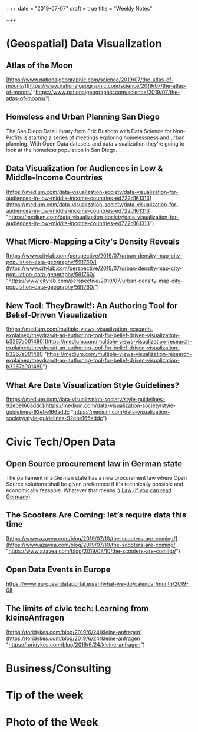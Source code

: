 +++
date = "2019-07-07"
draft = true
title = "Weekly Notes"

+++
# (Geospatial) Data Visualization

## Atlas of the Moon

[https://www.nationalgeographic.com/science/2019/07/the-atlas-of-moons/](https://www.nationalgeographic.com/science/2019/07/the-atlas-of-moons/ "https://www.nationalgeographic.com/science/2019/07/the-atlas-of-moons/")

## Homeless and Urban Planning San Diego

The San Diego Data Library from Eric Busbom with Data Science for Non-Profits is starting a series of meetings exploring homelessness and urban planning. With Open Data datasets and data visualization they're going to look at the homeless population in San Diego.

## Data Visualization for Audiences in Low & Middle-Income Countries

[https://medium.com/data-visualization-society/data-visualization-for-audiences-in-low-middle-income-countries-ed722d161313](https://medium.com/data-visualization-society/data-visualization-for-audiences-in-low-middle-income-countries-ed722d161313 "https://medium.com/data-visualization-society/data-visualization-for-audiences-in-low-middle-income-countries-ed722d161313")

## What Micro-Mapping a City's Density Reveals

[https://www.citylab.com/perspective/2019/07/urban-density-map-city-population-data-geography/591760/](https://www.citylab.com/perspective/2019/07/urban-density-map-city-population-data-geography/591760/ "https://www.citylab.com/perspective/2019/07/urban-density-map-city-population-data-geography/591760/")

## New Tool: **TheyDrawIt!: An Authoring Tool for Belief-Driven Visualization**

[https://medium.com/multiple-views-visualization-research-explained/theydrawit-an-authoring-tool-for-belief-driven-visualization-b3267a001480](https://medium.com/multiple-views-visualization-research-explained/theydrawit-an-authoring-tool-for-belief-driven-visualization-b3267a001480 "https://medium.com/multiple-views-visualization-research-explained/theydrawit-an-authoring-tool-for-belief-driven-visualization-b3267a001480")

## What Are Data Visualization Style Guidelines?

[https://medium.com/data-visualization-society/style-guidelines-92ebe166addc](https://medium.com/data-visualization-society/style-guidelines-92ebe166addc "https://medium.com/data-visualization-society/style-guidelines-92ebe166addc")

# Civic Tech/Open Data

## Open Source procurement law in German state

The parliament in a German state has a new procurement law where Open Source solutions shall be given preference if it's technically possible and economically feasable. Whatever that means :)
[Law (if you can read Germany)](http://www.parldok.thueringen.de/ParlDok/dokument/71600/gesetz_zur_aenderung_des_thueringer_vergabegesetzes_und_anderer_haushaltsrechtlicher_vorschriften.pdf)

## The Scooters Are Coming: let’s require data this time

[https://www.azavea.com/blog/2019/07/10/the-scooters-are-coming/](https://www.azavea.com/blog/2019/07/10/the-scooters-are-coming/ "https://www.azavea.com/blog/2019/07/10/the-scooters-are-coming/")

## Open Data Events in Europe

https://www.europeandataportal.eu/en/what-we-do/calendar/month/2019-08

## The limits of civic tech: Learning from kleineAnfragen

[https://toridykes.com/blog/2019/6/24/kleine-anfragen](https://toridykes.com/blog/2019/6/24/kleine-anfragen "https://toridykes.com/blog/2019/6/24/kleine-anfragen")

# Business/Consulting

# Tip of the week

# Photo of the Week